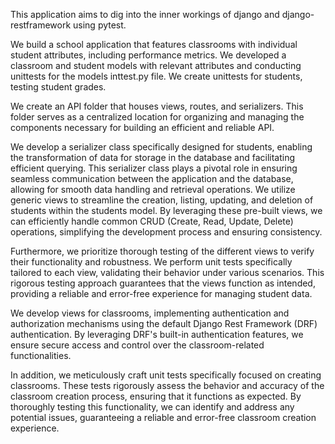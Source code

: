 This application aims to dig into the inner workings of django and django-restframework using pytest.

We build a school application that features classrooms with individual student attributes, including performance metrics. We developed a classroom and student models with relevant attributes and conducting unittests for the models inttest.py file. We create unittests for students, testing student grades.


We create an API folder that houses views, routes, and serializers. This folder serves as a centralized location for organizing and managing the components necessary for building an efficient and reliable API.


We develop a serializer class specifically designed for students, enabling the transformation of data for storage in the database and facilitating efficient querying. This serializer class plays a pivotal role in ensuring seamless communication between the application and the database, allowing for smooth data handling and retrieval operations.
We utilize generic views to streamline the creation, listing, updating, and deletion of students within the students model. By leveraging these pre-built views, we can efficiently handle common CRUD (Create, Read, Update, Delete) operations, simplifying the development process and ensuring consistency.

Furthermore, we prioritize thorough testing of the different views to verify their functionality and robustness. We  perform unit tests specifically tailored to each view, validating their behavior under various scenarios. This rigorous testing approach guarantees that the views function as intended, providing a reliable and error-free experience for managing student data.

We develop views for classrooms, implementing authentication and authorization mechanisms using the default Django Rest Framework (DRF) authentication. By leveraging DRF's built-in authentication features, we ensure secure access and control over the classroom-related functionalities.

In addition, we meticulously craft unit tests specifically focused on creating classrooms. These tests rigorously assess the behavior and accuracy of the classroom creation process, ensuring that it functions as expected. By thoroughly testing this functionality, we can identify and address any potential issues, guaranteeing a reliable and error-free classroom creation experience.